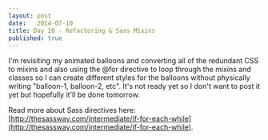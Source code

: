 ```yaml
---
layout: post
date:   2014-07-10
title: Day 20 - Refactoring & Sass Mixins
published: true
---
```


I'm revisiting my animated balloons and converting all of the redundant CSS to mixins and also using the @for directive to loop through the mixins and classes so I can create different styles for the balloons without physically writing "balloon-1, balloon-2, etc".  It's not ready yet so I don't want to post it yet but hopefully it'll be done tomorrow.  

Read more about Sass directives here: [http://thesassway.com/intermediate/if-for-each-while](http://thesassway.com/intermediate/if-for-each-while).